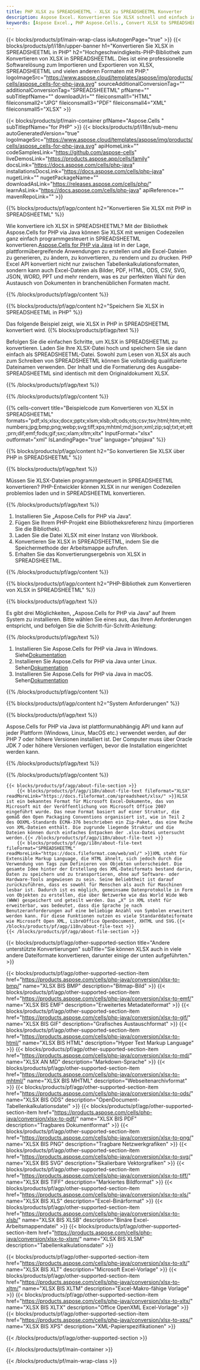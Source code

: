 ```yaml
---
title: PHP XLSX zu SPREADSHEETML - XLSX zu SPREADSHEETML Konverter
description: Aspose Excel. Konvertieren Sie XLSX schnell und einfach in SPREADSHEETML mit Aspose.Cells. PHP XLSX in SPREADSHEETML. PHP Speichern Sie XLSX in SPREADSHEETML. Speichern Sie XLSX als SPREADSHEETML mit PHP.
keywords: [Aspose Excel., PHP Aspose.Cells., Convert XLSX to SPREADSHEETML in PHP., Save XLSX to SPREADSHEETML using PHP., PHP XLSX to SPREADSHEETML saveformat., XLSX to SPREADSHEETML Converter., PHP Save XLSX as SPREADSHEETML]
---
```

{{< blocks/products/pf/main-wrap-class isAutogenPage="true" >}}
{{< blocks/products/pf/i18n/upper-banner h1="Konvertieren Sie XLSX in SPREADSHEETML in PHP" h2="Hochgeschwindigkeits-PHP-Bibliothek zum Konvertieren von XLSX in SPREADSHEETML. Dies ist eine professionelle Softwarelösung zum Importieren und Exportieren von XLSX, SPREADSHEETML und vielen anderen Formaten mit PHP." logoImageSrc="https://www.aspose.cloud/templates/aspose/img/products/cells/aspose_cells-for-php-java.svg" sourceAdditionalConversionTag="" additionalConversionTag="SPREADSHEETML" pfName="" subTitlepfName="" downloadUrl="" fileiconsmall1="HTML" fileiconsmall2="JPG" fileiconsmall3="PDF" fileiconsmall4="XML" fileiconsmall5="XLSX" >}}

{{< blocks/products/pf/main-container pfName="Aspose.Cells " subTitlepfName="for PHP" >}}
{{< blocks/products/pf/i18n/sub-menu autoGeneratedVersion="true" logoImageSrc="https://www.aspose.cloud/templates/aspose/img/products/cells/aspose_cells-for-php-java.svg" apiHomeLink="" codeSamplesLink="https://github.com/aspose-cells" liveDemosLink="https://products.aspose.app/cells/family" docsLink="https://docs.aspose.com/cells/php-java" installationsDocsLink="https://docs.aspose.com/cells/php-java" nugetLink="" nugetPackageName="" downloadAsLink="https://releases.aspose.com/cells/php/" learnAsLink="https://docs.aspose.com/cells/php-java" apiReference="" mavenRepoLink="" >}}


{{% blocks/products/pf/agp/content h2="Konvertieren Sie XLSX mit PHP in SPREADSHEETML" %}}

 Wie konvertiere ich XLSX in SPREADSHEETML? Mit der Bibliothek Aspose.Cells for PHP via Java können Sie XLSX mit wenigen Codezeilen ganz einfach programmgesteuert in SPREADSHEETML konvertieren.[Aspose.Cells for PHP via Java](https://products.aspose.com/cells/php-java/) ist in der Lage, plattformübergreifende Anwendungen zu erstellen und alle Excel-Dateien zu generieren, zu ändern, zu konvertieren, zu rendern und zu drucken. PHP Excel API konvertiert nicht nur zwischen Tabellenkalkulationsformaten, sondern kann auch Excel-Dateien als Bilder, PDF, HTML, ODS, CSV, SVG, JSON, WORD, PPT und mehr rendern, was es zur perfekten Wahl für den Austausch von Dokumenten in branchenüblichen Formaten macht.
 
{{% /blocks/products/pf/agp/content %}}

{{% blocks/products/pf/agp/content h2="Speichern Sie XLSX in SPREADSHEETML in PHP" %}}

Das folgende Beispiel zeigt, wie XLSX in PHP in SPREADSHEETML konvertiert wird.
{{% blocks/products/pf/agp/text %}}

Befolgen Sie die einfachen Schritte, um XLSX in SPREADSHEETML zu konvertieren. Laden Sie Ihre XLSX-Datei hoch und speichern Sie sie dann einfach als SPREADSHEETML-Datei. Sowohl zum Lesen von XLSX als auch zum Schreiben von SPREADSHEETML können Sie vollständig qualifizierte Dateinamen verwenden. Der Inhalt und die Formatierung des Ausgabe-SPREADSHEETML sind identisch mit dem Originaldokument XLSX.

{{% /blocks/products/pf/agp/text %}}

{{% /blocks/products/pf/agp/content %}}

{{% cells-convert title="Beispielcode zum Konvertieren von XLSX in SPREADSHEETML" formats="pdf;xls;xlsx;docx;pptx;xlsm;xlsb;xlt;ods;ots;csv;tsv;html;htm;mht;numbers;jpg;bmp;png;webp;svg;tiff;xps;mhtml;md;json;xml;zip;sql;txt;et;ett;prn;dif;emf;fods;gif;sxc;xlam;xltm;xltx" InputFormat="xlsx" outformat="xml" IsLandingPage="true" language="phpjava" %}}

{{% blocks/products/pf/agp/content h2="So konvertieren Sie XLSX über PHP in SPREADSHEETML" %}}

{{% blocks/products/pf/agp/text %}}

Müssen Sie XLSX-Dateien programmgesteuert in SPREADSHEETML konvertieren? PHP-Entwickler können XLSX in nur wenigen Codezeilen problemlos laden und in SPREADSHEETML konvertieren.

{{% /blocks/products/pf/agp/text %}}

1.  Installieren Sie „Aspose.Cells for PHP via Java“.
1.  Fügen Sie Ihrem PHP-Projekt eine Bibliotheksreferenz hinzu (importieren Sie die Bibliothek).
1.  Laden Sie die Datei XLSX mit einer Instanz von Workbook.
1.  Konvertieren Sie XLSX in SPREADSHEETML, indem Sie die Speichermethode der Arbeitsmappe aufrufen.
1.  Erhalten Sie das Konvertierungsergebnis von XLSX in SPREADSHEETML.

{{% /blocks/products/pf/agp/content %}}

{{% blocks/products/pf/agp/content h2="PHP-Bibliothek zum Konvertieren von XLSX in SPREADSHEETML" %}}

{{% blocks/products/pf/agp/text %}}

Es gibt drei Möglichkeiten, „Aspose.Cells for PHP via Java“ auf Ihrem System zu installieren. Bitte wählen Sie eines aus, das Ihren Anforderungen entspricht, und befolgen Sie die Schritt-für-Schritt-Anleitung:

{{% /blocks/products/pf/agp/text %}}

1.  Installieren Sie Aspose.Cells for PHP via Java in Windows. Siehe[Dokumentation](https://docs.aspose.com/cells/php-java/setup-and-installation-guidelines/#windows)
1.  Installieren Sie Aspose.Cells for PHP via Java unter Linux. Sehen[Dokumentation](https://docs.aspose.com/cells/php-java/setup-and-installation-guidelines/#linux)
1.  Installieren Sie Aspose.Cells for PHP via Java in macOS. Sehen[Dokumentation](https://docs.aspose.com/cells/php-java/setup-and-installation-guidelines/#mac)

{{% /blocks/products/pf/agp/content %}}

{{% blocks/products/pf/agp/content h2="System Anforderungen" %}}

{{% blocks/products/pf/agp/text %}}

Aspose.Cells for PHP via Java ist plattformunabhängig API und kann auf jeder Plattform (Windows, Linux, MacOS etc.) verwendet werden, auf der PHP 7 oder höhere Versionen installiert ist. Der Computer muss über Oracle JDK 7 oder höhere Versionen verfügen, bevor die Installation eingerichtet werden kann.
 
{{% /blocks/products/pf/agp/text %}}


{{% /blocks/products/pf/agp/content %}}

<!-- aboutfile Starts -->
    {{< blocks/products/pf/agp/about-file-section >}}
        {{< blocks/products/pf/agp/i18n/about-file-text fileFormat="XLSX" readMoreLink="https://docs.fileformat.com/spreadsheet/xlsx/" >}}XLSX ist ein bekanntes Format für Microsoft Excel-Dokumente, das von Microsoft mit der Veröffentlichung von Microsoft Office 2007 eingeführt wurde. Das neue Format basiert auf einer Struktur, die gemäß den Open Packaging Conventions organisiert ist, wie in Teil 2 des OOXML-Standards ECMA-376 beschrieben ein Zip-Paket, das eine Reihe von XML-Dateien enthält. Die zugrunde liegende Struktur und die Dateien können durch einfaches Entpacken der .xlsx-Datei untersucht werden.{{< /blocks/products/pf/agp/i18n/about-file-text >}}
        {{< blocks/products/pf/agp/i18n/about-file-text fileFormat="SPREADSHEETML" readMoreLink="https://docs.fileformat.com/web/xml/" >}}XML steht für Extensible Markup Language, die HTML ähnelt, sich jedoch durch die Verwendung von Tags zum Definieren von Objekten unterscheidet. Die gesamte Idee hinter der Erstellung des XML-Dateiformats bestand darin, Daten zu speichern und zu transportieren, ohne auf Software- oder Hardware-Tools angewiesen zu sein. Seine Beliebtheit ist darauf zurückzuführen, dass es sowohl für Menschen als auch für Maschinen lesbar ist. Dadurch ist es möglich, gemeinsame Datenprotokolle in Form von Objekten zu erstellen, die über Netzwerke wie das World Wide Web (WWW) gespeichert und geteilt werden. Das „X“ in XML steht für erweiterbar, was bedeutet, dass die Sprache je nach Benutzeranforderungen auf eine beliebige Anzahl von Symbolen erweitert werden kann. Für diese Funktionen nutzen es viele Standarddateiformate wie Microsoft Open XML, LibreOffice OpenDocument, XHTML und SVG.{{< /blocks/products/pf/agp/i18n/about-file-text >}}
    {{< /blocks/products/pf/agp/about-file-section >}}
<!-- aboutfile Ends -->

{{< blocks/products/pf/agp/other-supported-section title="Andere unterstützte Konvertierungen" subTitle="Sie können XLSX auch in viele andere Dateiformate konvertieren, darunter einige der unten aufgeführten." >}}

{{< blocks/products/pf/agp/other-supported-section-item href="https://products.aspose.com/cells/php-java/conversion/xlsx-to-bmp/" name="XLSX BIS BMP" description="Bitmap-Bild" >}}
{{< blocks/products/pf/agp/other-supported-section-item href="https://products.aspose.com/cells/php-java/conversion/xlsx-to-emf/" name="XLSX BIS EMF" description="Erweitertes Metadateiformat" >}}
{{< blocks/products/pf/agp/other-supported-section-item href="https://products.aspose.com/cells/php-java/conversion/xlsx-to-gif/" name="XLSX BIS GIF" description="Grafisches Austauschformat" >}}
{{< blocks/products/pf/agp/other-supported-section-item href="https://products.aspose.com/cells/php-java/conversion/xlsx-to-html/" name="XLSX BIS HTML" description="Hyper Text Markup Language" >}}
{{< blocks/products/pf/agp/other-supported-section-item href="https://products.aspose.com/cells/php-java/conversion/xlsx-to-md/" name="XLSX AN MD" description="Markdown-Sprache" >}}
{{< blocks/products/pf/agp/other-supported-section-item href="https://products.aspose.com/cells/php-java/conversion/xlsx-to-mhtml/" name="XLSX BIS MHTML" description="Webseitenarchivformat" >}}
{{< blocks/products/pf/agp/other-supported-section-item href="https://products.aspose.com/cells/php-java/conversion/xlsx-to-ods/" name="XLSX BIS ODS" description="OpenDocument-Tabellenkalkulationsdatei" >}}
{{< blocks/products/pf/agp/other-supported-section-item href="https://products.aspose.com/cells/php-java/conversion/xlsx-to-pdf/" name="XLSX BIS PDF" description="Tragbares Dokumentformat" >}}
{{< blocks/products/pf/agp/other-supported-section-item href="https://products.aspose.com/cells/php-java/conversion/xlsx-to-png/" name="XLSX BIS PNG" description="Tragbare Netzwerkgrafiken" >}}
{{< blocks/products/pf/agp/other-supported-section-item href="https://products.aspose.com/cells/php-java/conversion/xlsx-to-svg/" name="XLSX BIS SVG" description="Skalierbare Vektorgrafiken" >}}
{{< blocks/products/pf/agp/other-supported-section-item href="https://products.aspose.com/cells/php-java/conversion/xlsx-to-tiff/" name="XLSX BIS TIFF" description="Markiertes Bildformat" >}}
{{< blocks/products/pf/agp/other-supported-section-item href="https://products.aspose.com/cells/php-java/conversion/xlsx-to-xls/" name="XLSX BIS XLS" description="Excel-Binärformat" >}}
{{< blocks/products/pf/agp/other-supported-section-item href="https://products.aspose.com/cells/php-java/conversion/xlsx-to-xlsb/" name="XLSX BIS XLSB" description="Binäre Excel-Arbeitsmappendatei" >}}
{{< blocks/products/pf/agp/other-supported-section-item href="https://products.aspose.com/cells/php-java/conversion/xlsx-to-xlsm/" name="XLSX BIS XLSM" description="Tabellenkalkulationsdatei" >}}

{{< blocks/products/pf/agp/other-supported-section-item href="https://products.aspose.com/cells/php-java/conversion/xlsx-to-xlt/" name="XLSX BIS XLT" description="Microsoft Excel-Vorlage" >}}
{{< blocks/products/pf/agp/other-supported-section-item href="https://products.aspose.com/cells/php-java/conversion/xlsx-to-xltm/" name="XLSX BIS XLTM" description="Excel-Makro-fähige Vorlage" >}}
{{< blocks/products/pf/agp/other-supported-section-item href="https://products.aspose.com/cells/php-java/conversion/xlsx-to-xltx/" name="XLSX BIS XLTX" description="Office OpenXML Excel-Vorlage" >}}
{{< blocks/products/pf/agp/other-supported-section-item href="https://products.aspose.com/cells/php-java/conversion/xlsx-to-xps/" name="XLSX BIS XPS" description="XML-Papierspezifikationen" >}}

{{< /blocks/products/pf/agp/other-supported-section >}}

{{< /blocks/products/pf/main-container >}}
    
{{< /blocks/products/pf/main-wrap-class >}}
